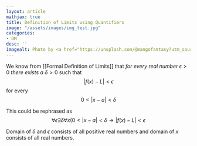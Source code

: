 ```yaml
---
layout: article
mathjax: true
title: Definition of Limits using Quantifiers
image: "/assets/images/img_test.jpg"
categories:
- DM
desc: '' 
imagealt: Photo by <a href="https://unsplash.com/@mangofantasy?utm_source=unsplash&utm_medium=referral&utm_content=creditCopyText">Tim Johnson</a> on <a href="https://unsplash.com/s/photos/logic?utm_source=unsplash&utm_medium=referral&utm_content=creditCopyText">Unsplash</a>
---
```


We know from [[Formal Definition of Limits]] that *for every real number* $\epsilon >0$ *there exists a* $\delta > 0$ such that 
$$|f(x) - L| < \epsilon$$
for every $$0 < |x - a| < \delta$$

This could be rephrased as
$$\forall \epsilon \exists \delta \forall x (0 < |x - a| < \delta \to |f(x) - L| < \epsilon$$

Domain of $\delta$ and $\epsilon$ consists of all positive real numbers and domain of *x* consists of all real numbers.